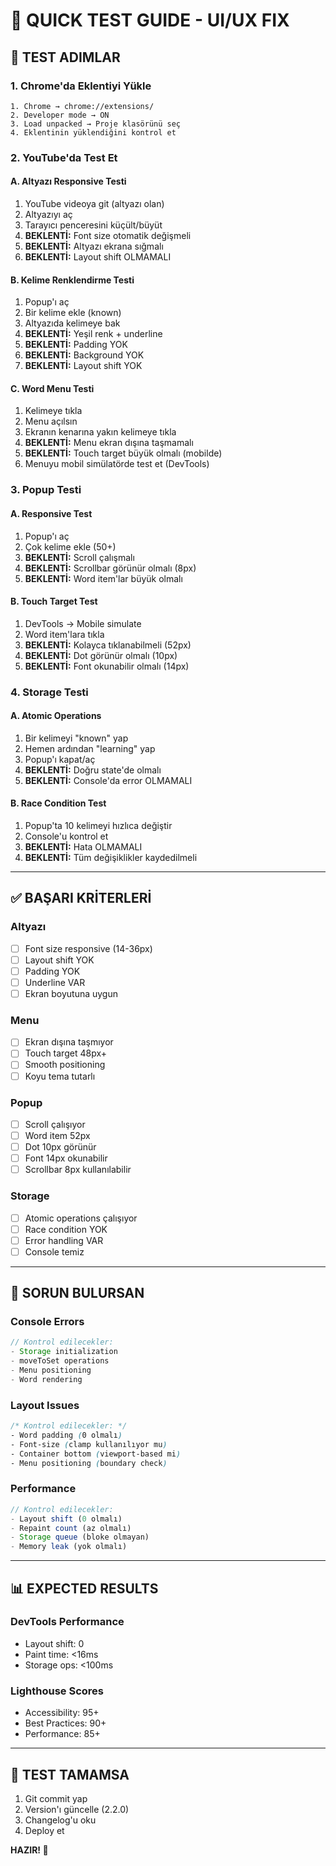 # 🎯 QUICK TEST GUIDE - UI/UX FIX

## 🧪 TEST ADIMLAR

### 1. Chrome'da Eklentiyi Yükle
```
1. Chrome → chrome://extensions/
2. Developer mode → ON
3. Load unpacked → Proje klasörünü seç
4. Eklentinin yüklendiğini kontrol et
```

### 2. YouTube'da Test Et

#### A. Altyazı Responsive Testi
1. YouTube videoya git (altyazı olan)
2. Altyazıyı aç
3. Tarayıcı penceresini küçült/büyüt
4. **BEKLENTİ:** Font size otomatik değişmeli
5. **BEKLENTİ:** Altyazı ekrana sığmalı
6. **BEKLENTİ:** Layout shift OLMAMALI

#### B. Kelime Renklendirme Testi
1. Popup'ı aç
2. Bir kelime ekle (known)
3. Altyazıda kelimeye bak
4. **BEKLENTİ:** Yeşil renk + underline
5. **BEKLENTİ:** Padding YOK
6. **BEKLENTİ:** Background YOK
7. **BEKLENTİ:** Layout shift YOK

#### C. Word Menu Testi
1. Kelimeye tıkla
2. Menu açılsın
3. Ekranın kenarına yakın kelimeye tıkla
4. **BEKLENTİ:** Menu ekran dışına taşmamalı
5. **BEKLENTİ:** Touch target büyük olmalı (mobilde)
6. Menuyu mobil simülatörde test et (DevTools)

### 3. Popup Testi

#### A. Responsive Test
1. Popup'ı aç
2. Çok kelime ekle (50+)
3. **BEKLENTİ:** Scroll çalışmalı
4. **BEKLENTİ:** Scrollbar görünür olmalı (8px)
5. **BEKLENTİ:** Word item'lar büyük olmalı

#### B. Touch Target Test
1. DevTools → Mobile simulate
2. Word item'lara tıkla
3. **BEKLENTİ:** Kolayca tıklanabilmeli (52px)
4. **BEKLENTİ:** Dot görünür olmalı (10px)
5. **BEKLENTİ:** Font okunabilir olmalı (14px)

### 4. Storage Testi

#### A. Atomic Operations
1. Bir kelimeyi "known" yap
2. Hemen ardından "learning" yap
3. Popup'ı kapat/aç
4. **BEKLENTİ:** Doğru state'de olmalı
5. **BEKLENTİ:** Console'da error OLMAMALI

#### B. Race Condition Test
1. Popup'ta 10 kelimeyi hızlıca değiştir
2. Console'u kontrol et
3. **BEKLENTİ:** Hata OLMAMALI
4. **BEKLENTİ:** Tüm değişiklikler kaydedilmeli

---

## ✅ BAŞARI KRİTERLERİ

### Altyazı
- [ ] Font size responsive (14-36px)
- [ ] Layout shift YOK
- [ ] Padding YOK
- [ ] Underline VAR
- [ ] Ekran boyutuna uygun

### Menu
- [ ] Ekran dışına taşmıyor
- [ ] Touch target 48px+
- [ ] Smooth positioning
- [ ] Koyu tema tutarlı

### Popup
- [ ] Scroll çalışıyor
- [ ] Word item 52px
- [ ] Dot 10px görünür
- [ ] Font 14px okunabilir
- [ ] Scrollbar 8px kullanılabilir

### Storage
- [ ] Atomic operations çalışıyor
- [ ] Race condition YOK
- [ ] Error handling VAR
- [ ] Console temiz

---

## 🐛 SORUN BULURSAN

### Console Errors
```javascript
// Kontrol edilecekler:
- Storage initialization
- moveToSet operations
- Menu positioning
- Word rendering
```

### Layout Issues
```css
/* Kontrol edilecekler: */
- Word padding (0 olmalı)
- Font-size (clamp kullanılıyor mu)
- Container bottom (viewport-based mi)
- Menu positioning (boundary check)
```

### Performance
```javascript
// Kontrol edilecekler:
- Layout shift (0 olmalı)
- Repaint count (az olmalı)
- Storage queue (bloke olmayan)
- Memory leak (yok olmalı)
```

---

## 📊 EXPECTED RESULTS

### DevTools Performance
- Layout shift: 0
- Paint time: <16ms
- Storage ops: <100ms

### Lighthouse Scores
- Accessibility: 95+
- Best Practices: 90+
- Performance: 85+

---

## 🚀 TEST TAMAMSA

1. Git commit yap
2. Version'ı güncelle (2.2.0)
3. Changelog'u oku
4. Deploy et

**HAZIR! 🎉**
